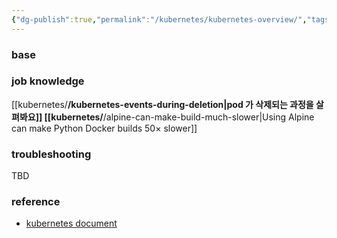 ```yaml
---
{"dg-publish":true,"permalink":"/kubernetes/kubernetes-overview/","tags":["overview","kubernetes"],"noteIcon":"","created":"2023-12-20T00:33:04.000+09:00"}
---
```



### base


### job knowledge


[[kubernetes/__/kubernetes-events-during-deletion\|pod 가 삭제되는 과정을 살펴봐요]]
[[kubernetes/__/alpine-can-make-build-much-slower\|Using Alpine can make Python Docker builds 50× slower]]

### troubleshooting


TBD


### reference


- [kubernetes document](https://kubernetes.io/docs/home)